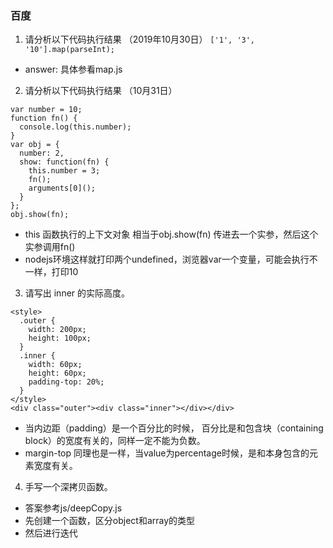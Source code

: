 ### 百度
1. 请分析以下代码执行结果 （2019年10月30日）
`['1', '3', '10'].map(parseInt);`
* answer: 具体参看map.js
2. 请分析以下代码执行结果 （10月31日）

```
var number = 10;
function fn() {
  console.log(this.number);
}
var obj = {
  number: 2,
  show: function(fn) {
    this.number = 3;
    fn();
    arguments[0]();
  }
};
obj.show(fn);

```
* this 函数执行的上下文对象 相当于obj.show(fn) 传进去一个实参，然后这个实参调用fn()
* nodejs环境这样就打印两个undefined，浏览器var一个变量，可能会执行不一样，打印10

3. 请写出 inner 的实际高度。
```
<style>
  .outer {
    width: 200px;
    height: 100px;
  }
  .inner {
    width: 60px;
    height: 60px;
    padding-top: 20%;
  }
</style>
<div class="outer"><div class="inner"></div></div>
```
* 当内边距（padding）是一个百分比的时候， 百分比是和包含块（containing block）的宽度有关的，同样一定不能为负数。
* margin-top 同理也是一样，当value为percentage时候，是和本身包含的元素宽度有关。

4. 手写一个深拷贝函数。
* 答案参考js/deepCopy.js
* 先创建一个函数，区分object和array的类型
* 然后进行迭代